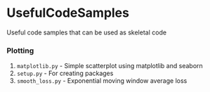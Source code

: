 # UsefulCodeSamples
Useful code samples that can be used as skeletal code


### Plotting
1. `matplotlib.py` - Simple scatterplot using matplotlib and seaborn
2. `setup.py` - For creating packages
3. `smooth_loss.py` - Exponential moving window average loss
